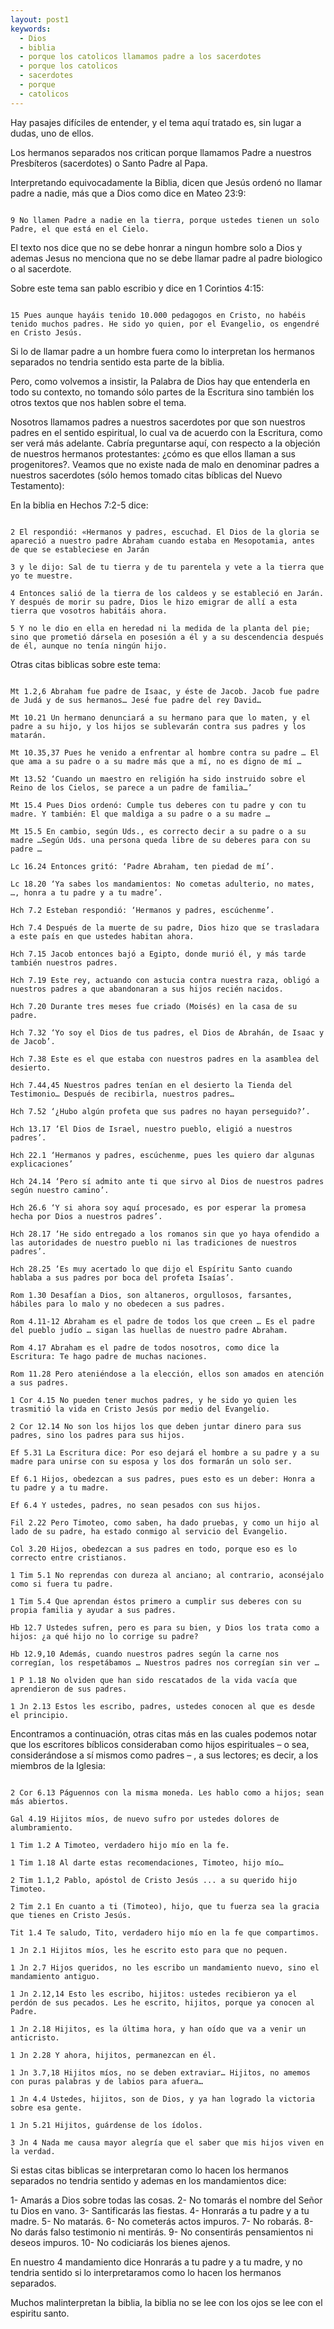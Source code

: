 ```yaml
---
layout: post1
keywords:
  - Dios
  - biblia
  - porque los catolicos llamamos padre a los sacerdotes
  - porque los catolicos
  - sacerdotes
  - porque
  - catolicos
---
```


Hay pasajes difíciles de entender, y el tema aquí tratado es, sin lugar a dudas, uno de ellos.

Los hermanos separados nos critican porque llamamos Padre a nuestros Presbíteros (sacerdotes) o Santo Padre al Papa. 

Interpretando equivocadamente la Biblia, dicen que Jesús ordenó no llamar padre a nadie, más que a Dios como dice en Mateo 23:9:

```

9 No llamen Padre a nadie en la tierra, porque ustedes tienen un solo Padre, el que está en el Cielo.

```

El texto nos dice que no se debe honrar a ningun hombre solo a Dios y ademas Jesus no menciona que no se debe llamar padre al padre biologico o al sacerdote.

Sobre este tema san pablo escribio y dice en 1 Corintios 4:15:

```

15 Pues aunque hayáis tenido 10.000 pedagogos en Cristo, no habéis tenido muchos padres. He sido yo quien, por el Evangelio, os engendré en Cristo Jesús.

```

Si lo de llamar padre a un hombre fuera como lo interpretan los hermanos separados no tendria sentido esta parte de la biblia.

Pero, como volvemos a insistir, la Palabra de Dios hay que entenderla en todo su contexto, no tomando sólo partes de la Escritura sino también los otros textos que nos hablen sobre el tema. 

Nosotros llamamos padres a nuestros sacerdotes por que son nuestros padres en el sentido espiritual, lo cual va de acuerdo con la Escritura, como ser verá más adelante. Cabría preguntarse aquí, con respecto a la objeción de nuestros hermanos protestantes: ¿cómo es que ellos llaman a sus progenitores?. Veamos que no existe nada de malo en denominar padres a nuestros sacerdotes (sólo hemos tomado citas bíblicas del Nuevo Testamento):

En la biblia en Hechos 7:2-5 dice:

```

2 El respondió: «Hermanos y padres, escuchad. El Dios de la gloria se apareció a nuestro padre Abraham cuando estaba en Mesopotamia, antes de que se estableciese en Jarán

3 y le dijo: Sal de tu tierra y de tu parentela y vete a la tierra que yo te muestre.

4 Entonces salió de la tierra de los caldeos y se estableció en Jarán. Y después de morir su padre, Dios le hizo emigrar de allí a esta tierra que vosotros habitáis ahora.

5 Y no le dio en ella en heredad ni la medida de la planta del pie; sino que prometió dársela en posesión a él y a su descendencia después de él, aunque no tenía ningún hijo.

```

Otras citas biblicas sobre este tema:

```

Mt 1.2,6 Abraham fue padre de Isaac, y éste de Jacob. Jacob fue padre de Judá y de sus hermanos… Jesé fue padre del rey David…

Mt 10.21 Un hermano denunciará a su hermano para que lo maten, y el padre a su hijo, y los hijos se sublevarán contra sus padres y los matarán.

Mt 10.35,37 Pues he venido a enfrentar al hombre contra su padre … El que ama a su padre o a su madre más que a mí, no es digno de mí …

Mt 13.52 ‘Cuando un maestro en religión ha sido instruido sobre el Reino de los Cielos, se parece a un padre de familia…’

Mt 15.4 Pues Dios ordenó: Cumple tus deberes con tu padre y con tu madre. Y también: El que maldiga a su padre o a su madre …

Mt 15.5 En cambio, según Uds., es correcto decir a su padre o a su madre …Según Uds. una persona queda libre de su deberes para con su padre …

Lc 16.24 Entonces gritó: ‘Padre Abraham, ten piedad de mí’.

Lc 18.20 ‘Ya sabes los mandamientos: No cometas adulterio, no mates, …, honra a tu padre y a tu madre’.

Hch 7.2 Esteban respondió: ‘Hermanos y padres, escúchenme’.

Hch 7.4 Después de la muerte de su padre, Dios hizo que se trasladara a este país en que ustedes habitan ahora.

Hch 7.15 Jacob entonces bajó a Egipto, donde murió él, y más tarde también nuestros padres.

Hch 7.19 Este rey, actuando con astucia contra nuestra raza, obligó a nuestros padres a que abandonaran a sus hijos recién nacidos.

Hch 7.20 Durante tres meses fue criado (Moisés) en la casa de su padre.

Hch 7.32 ‘Yo soy el Dios de tus padres, el Dios de Abrahán, de Isaac y de Jacob’.

Hch 7.38 Este es el que estaba con nuestros padres en la asamblea del desierto.

Hch 7.44,45 Nuestros padres tenían en el desierto la Tienda del Testimonio… Después de recibirla, nuestros padres…

Hch 7.52 ‘¿Hubo algún profeta que sus padres no hayan perseguido?’.

Hch 13.17 ‘El Dios de Israel, nuestro pueblo, eligió a nuestros padres’.

Hch 22.1 ‘Hermanos y padres, escúchenme, pues les quiero dar algunas explicaciones’

Hch 24.14 ‘Pero sí admito ante ti que sirvo al Dios de nuestros padres según nuestro camino’.

Hch 26.6 ‘Y si ahora soy aquí procesado, es por esperar la promesa hecha por Dios a nuestros padres’.

Hch 28.17 ‘He sido entregado a los romanos sin que yo haya ofendido a las autoridades de nuestro pueblo ni las tradiciones de nuestros padres’.

Hch 28.25 ‘Es muy acertado lo que dijo el Espíritu Santo cuando hablaba a sus padres por boca del profeta Isaías’.

Rom 1.30 Desafían a Dios, son altaneros, orgullosos, farsantes, hábiles para lo malo y no obedecen a sus padres.

Rom 4.11-12 Abraham es el padre de todos los que creen … Es el padre del pueblo judío … sigan las huellas de nuestro padre Abraham.

Rom 4.17 Abraham es el padre de todos nosotros, como dice la Escritura: Te hago padre de muchas naciones.

Rom 11.28 Pero ateniéndose a la elección, ellos son amados en atención a sus padres.

1 Cor 4.15 No pueden tener muchos padres, y he sido yo quien les trasmitió la vida en Cristo Jesús por medio del Evangelio.

2 Cor 12.14 No son los hijos los que deben juntar dinero para sus padres, sino los padres para sus hijos.

Ef 5.31 La Escritura dice: Por eso dejará el hombre a su padre y a su madre para unirse con su esposa y los dos formarán un solo ser.

Ef 6.1 Hijos, obedezcan a sus padres, pues esto es un deber: Honra a tu padre y a tu madre.

Ef 6.4 Y ustedes, padres, no sean pesados con sus hijos.

Fil 2.22 Pero Timoteo, como saben, ha dado pruebas, y como un hijo al lado de su padre, ha estado conmigo al servicio del Evangelio.

Col 3.20 Hijos, obedezcan a sus padres en todo, porque eso es lo correcto entre cristianos.

1 Tim 5.1 No reprendas con dureza al anciano; al contrario, aconséjalo como si fuera tu padre.

1 Tim 5.4 Que aprendan éstos primero a cumplir sus deberes con su propia familia y ayudar a sus padres.

Hb 12.7 Ustedes sufren, pero es para su bien, y Dios los trata como a hijos: ¿a qué hijo no lo corrige su padre?

Hb 12.9,10 Además, cuando nuestros padres según la carne nos corregían, los respetábamos … Nuestros padres nos corregían sin ver …

1 P 1.18 No olviden que han sido rescatados de la vida vacía que aprendieron de sus padres.

1 Jn 2.13 Estos les escribo, padres, ustedes conocen al que es desde el principio.

```

Encontramos a continuación, otras citas más en las cuales podemos notar que los escritores bíblicos consideraban como hijos espirituales – o sea, considerándose a sí mismos como padres – , a sus lectores; es decir, a los miembros de la Iglesia:

```

2 Cor 6.13 Páguennos con la misma moneda. Les hablo como a hijos; sean más abiertos.

Gal 4.19 Hijitos míos, de nuevo sufro por ustedes dolores de alumbramiento.

1 Tim 1.2 A Timoteo, verdadero hijo mío en la fe.

1 Tim 1.18 Al darte estas recomendaciones, Timoteo, hijo mío…

2 Tim 1.1,2 Pablo, apóstol de Cristo Jesús ... a su querido hijo Timoteo.

2 Tim 2.1 En cuanto a ti (Timoteo), hijo, que tu fuerza sea la gracia que tienes en Cristo Jesús.

Tit 1.4 Te saludo, Tito, verdadero hijo mío en la fe que compartimos.

1 Jn 2.1 Hijitos míos, les he escrito esto para que no pequen.

1 Jn 2.7 Hijos queridos, no les escribo un mandamiento nuevo, sino el mandamiento antiguo.

1 Jn 2.12,14 Esto les escribo, hijitos: ustedes recibieron ya el perdón de sus pecados. Les he escrito, hijitos, porque ya conocen al Padre.

1 Jn 2.18 Hijitos, es la última hora, y han oído que va a venir un anticristo.

1 Jn 2.28 Y ahora, hijitos, permanezcan en él.

1 Jn 3.7,18 Hijitos míos, no se deben extraviar… Hijitos, no amemos con puras palabras y de labios para afuera…

1 Jn 4.4 Ustedes, hijitos, son de Dios, y ya han logrado la victoria sobre esa gente.

1 Jn 5.21 Hijitos, guárdense de los ídolos.

3 Jn 4 Nada me causa mayor alegría que el saber que mis hijos viven en la verdad.

```

Si estas citas biblicas se interpretaran como lo hacen los hermanos separados no tendria sentido y ademas en los mandamientos dice:

1- Amarás a Dios sobre todas las cosas.
2- No tomarás el nombre del Señor tu Dios en vano.
3- Santificarás las fiestas.
4- Honrarás a tu padre y a tu madre.
5- No matarás.
6- No cometerás actos impuros.
7- No robarás.
8- No darás falso testimonio ni mentirás.
9- No consentirás pensamientos ni deseos impuros.
10- No codiciarás los bienes ajenos.

En nuestro 4 mandamiento dice Honrarás a tu padre y a tu madre, y no tendria sentido si lo interpretaramos como lo hacen los hermanos separados.

Muchos malinterpretan la biblia, la biblia no se lee con los ojos se lee con el espiritu santo.


